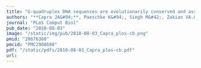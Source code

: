 ```yaml
---
title: "G-quadruplex DNA sequences are evolutionarily conserved and associated with distinct genomic features in Saccharomyces cerevisiae"
authors: "**Capra JA&#94;**, Paeschke K&#94;, Singh M&#42;, Zakian VA.&#42;"
journal: "PLoS Comput Biol"
pub_date: "2010-08-03"
image: "/static/img/pub/2010-08-03_Capra_plos-cb.png"
pmid: "20676380"
pmcid: "PMC2908698"
pdf: "/static/pdfs/2010-08-03_Capra_plos-cb.pdf"
url: 
---
```

